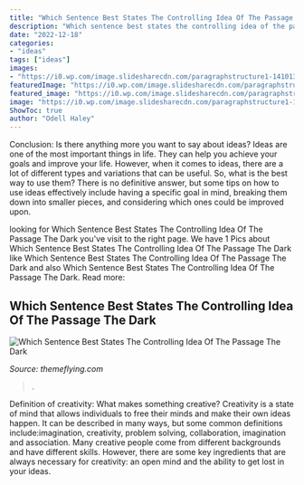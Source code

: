 ```yaml
---
title: "Which Sentence Best States The Controlling Idea Of The Passage Quizlet : Which Sentence Best States The Controlling Idea Of The Passage The Dark"
description: "Which sentence best states the controlling idea of the passage the dark"
date: "2022-12-18"
categories:
- "ideas"
tags: ["ideas"]
images:
- "https://i0.wp.com/image.slidesharecdn.com/paragraphstructure1-141013202810-conversion-gate01/95/paragraph-structure-1-in-ielts-2-638.jpg?resize=650,400"
featuredImage: "https://i0.wp.com/image.slidesharecdn.com/paragraphstructure1-141013202810-conversion-gate01/95/paragraph-structure-1-in-ielts-2-638.jpg?resize=650,400"
featured_image: "https://i0.wp.com/image.slidesharecdn.com/paragraphstructure1-141013202810-conversion-gate01/95/paragraph-structure-1-in-ielts-2-638.jpg?resize=650,400"
image: "https://i0.wp.com/image.slidesharecdn.com/paragraphstructure1-141013202810-conversion-gate01/95/paragraph-structure-1-in-ielts-2-638.jpg?resize=650,400"
ShowToc: true
author: "Odell Haley"
---
```



Conclusion: Is there anything more you want to say about ideas?
Ideas are one of the most important things in life. They can help you achieve your goals and improve your life. However, when it comes to ideas, there are a lot of different types and variations that can be useful. So, what is the best way to use them? There is no definitive answer, but some tips on how to use ideas effectively include having a specific goal in mind, breaking them down into smaller pieces, and considering which ones could be improved upon.

	

		
looking for Which Sentence Best States The Controlling Idea Of The Passage The Dark you've visit to the right page. We have 1 Pics about Which Sentence Best States The Controlling Idea Of The Passage The Dark like Which Sentence Best States The Controlling Idea Of The Passage The Dark and also Which Sentence Best States The Controlling Idea Of The Passage The Dark. Read more:
		
    
## Which Sentence Best States The Controlling Idea Of The Passage The Dark

<img loading=lazy src="https://i0.wp.com/image.slidesharecdn.com/paragraphstructure1-141013202810-conversion-gate01/95/paragraph-structure-1-in-ielts-2-638.jpg?resize=650,400" onerror="this.onerror=null;this.src='https://tse2.mm.bing.net/th?id=OIP.AxOGPfoxwVI1NcbtwNh3jwHaEj&amp;pid=15.1';" alt="Which Sentence Best States The Controlling Idea Of The Passage The Dark">

_Source: themeflying.com_

>. 

	

Definition of creativity: What makes something creative?
Creativity is a state of mind that allows individuals to free their minds and make their own ideas happen. It can be described in many ways, but some common definitions include:imagination, creativity, problem solving, collaboration, imagination and association. 
Many creative people come from different backgrounds and have different skills. However, there are some key ingredients that are always necessary for creativity: an open mind and the ability to get lost in your ideas.

